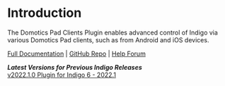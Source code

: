 # Introduction
The Domotics Pad Clients Plugin enables advanced control of Indigo via various Domotics Pad clients, such as from Android and iOS devices.

[Full Documentation](https://github.com/RogueProeliator/indigo-plugins-googleclients/wiki) | [GitHub Repo](https://github.com/RogueProeliator/indigo-plugins-googleclients) | [Help Forum](https://forums.indigodomo.com/viewforum.php?f=73&sid=b6fc9a839f028ecda2f10b2b0ef62406)

_**Latest Versions for Previous Indigo Releases**_  
[v2022.1.0 Plugin for Indigo 6 - 2022.1](https://github.com/RogueProeliator/indigo-plugins-googleclients/releases/tag/v2022.1.0)